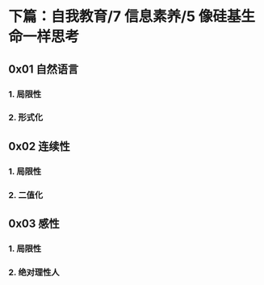 # 下篇：自我教育/7 信息素养/5 像硅基生命一样思考

## 0x01 自然语言

### 1. 局限性

### 2. 形式化

## 0x02 连续性

### 1. 局限性

### 2. 二值化

## 0x03 感性

### 1. 局限性

### 2. 绝对理性人